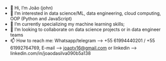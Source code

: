 - 👋 Hi, I’m João (john)
- 👀 I’m interested in data science/ML, data engineering, cloud computing, OOP (Python and JavaScript) 
- 🌱 I’m currently specializing my machine learning skills; 
- 💞️ I’m looking to collaborate on data science projects or in data engineer teams
- 📫 How to reach me: Whatsapp/telegram --> +55 61994440201 / +55 61992764769, E-mail --> joaotv16@gmail.com or linkedin -->  linkedin.com/in/joaodasilva090b5a138

